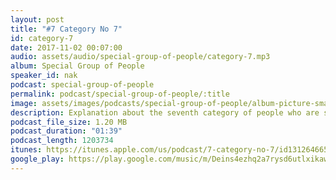 ```yaml
---
layout: post
title: "#7 Category No 7"
id: category-7
date: 2017-11-02 00:07:00
audio: assets/audio/special-group-of-people/category-7.mp3
album: Special Group of People
speaker_id: nak
podcast: special-group-of-people
permalink: podcast/special-group-of-people/:title
image: assets/images/podcasts/special-group-of-people/album-picture-small.jpg
description: Explanation about the seventh category of people who are special.
podcast_file_size: 1.20 MB
podcast_duration: "01:39"
podcast_length: 1203734
itunes: https://itunes.apple.com/us/podcast/7-category-no-7/id1312646656?i=1000394706953
google_play: https://play.google.com/music/m/Deins4ezhq2a7rysd6utlxikawe?t=7_Category_No_7-Special_Group_of_People
---
```

